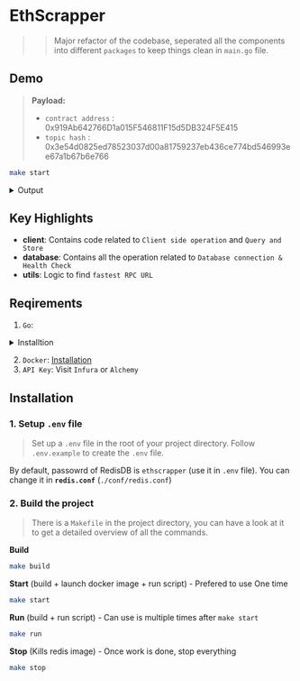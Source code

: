 # EthScrapper

>> Major refactor of the codebase, seperated all the components into different `packages` to keep things clean in `main.go` file.

## Demo
> **Payload:**<br>
>   - `contract address` : 0x919Ab642766D1a015F546811F15d5DB324F5E415
>   - `topic hash` : 0x3e54d0825ed78523037d00a81759237eb436ce774bd546993ee67a1b67b6e766

```sh
make start
```

<details>
<summary>
Output
</summary>


```js
a3c253ee34c6bf9efae59b3ffc75da226803081ddc04e3928812307f14629f8b
Welcome to EthScrapper for Sepolia
[ERROR | utils]		pinging endpoint https://eth-sepolia.g.alchemy.com/v2/XXXXXXXXXX_XXXXXXXXXXXXXXXXXX-k1: Get "https://eth-sepolia.g.alchemy.com/v2/XXXXXXXXXX_XXXXXXXXXXXXXXXXXX-k1": context deadline exceeded (Client.Timeout exceeded while awaiting headers)
[ERROR | utils]		pinging endpoint https://sepolia.infura.io/v3/XXXXXXXXXXXXXXXXXXXXXXXXXXX: Get "https://sepolia.infura.io/v3/XXXXXXXXXXXXXXXXXXXXXXXXXXX": context deadline exceeded (Client.Timeout exceeded while awaiting headers)
[FASTEST] Selected endpoint: https://sepolia.infura.io/v3/XXXXXXXXXXXXXXXXXXXXXXXXXXX
[INFO]		ChainID: 11155111
[INFO]		Latest block number: 6515950
2024/08/17 11:45:39 Key: 19, Value: {"msg":"test data","data":42}
[INFO]		Found <31> logs
[INFO]        	- related to Topic <0x3e54d0825ed78523037d00a81759237eb436ce774bd546993ee67a1b67b6e766>
[INFO]        	- in Contract Address <0x919Ab642766D1a015F546811F15d5DB324F5E415>
2024/08/17 11:47:03 |=================================|
2024/08/17 11:47:03 | All events stored successfully. |
2024/08/17 11:47:03 |=================================|
```

</details>

## Key Highlights

* **client**: Contains code related to `Client side operation` and `Query and Store`
* **database**: Contains all the operation related to `Database connection & Health Check`
* **utils**: Logic to find `fastest RPC URL`

## Reqirements
1. `Go`:

<details>
<summary>
Installtion
</summary>

1. Install Go version 1.16 or above.

2. Define GOPATH environment variable and modify PATH to access your Go binaries. A common setup is as follows. You could always specify it based on your own flavor.

```sh
export GOPATH=$HOME/go
export PATH=$PATH:$GOPATH/bin
```

</details>

2. `Docker`: [Installation](https://docs.docker.com/engine/install/)
3. `API Key`: Visit `Infura` or `Alchemy`

## Installation

### 1. Setup `.env` file

> Set up a `.env` file in the root of your project directory. Follow `.env.example` to create the `.env` file.

By default, passowrd of RedisDB is `ethscrapper` (use it in `.env` file). You can change it in **`redis.conf`** (`./conf/redis.conf`) 

### 2. Build the project

> There is a `Makefile` in the project directory, you can have a look at it to get a detailed overview of all the commands.

**Build**
```sh
make build
```

**Start** (build + launch docker image + run script) - Prefered to use One time
```sh
make start
```

**Run** (build + run script) - Can use is multiple times after `make start`
```sh
make run
```

**Stop** (Kills redis image) - Once work is done, stop everything
```sh
make stop
```
